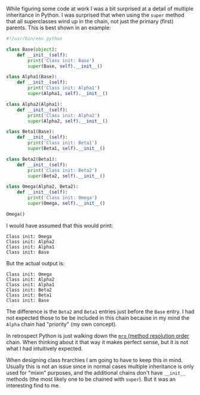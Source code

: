 While figuring some code at work I was a bit surprised at a detail of multiple inheritance in Python. I was surprised that when using the `super` method that all superclasses wind up in the chain, not just the primary (first) parents. This is best shown in an example:

```python
#!/usr/bin/env python

class Base(object):
    def __init__(self):
        print('Class init: Base')
        super(Base, self).__init__()

class Alpha1(Base):
    def __init__(self):
        print('Class init: Alpha1')
        super(Alpha1, self).__init__()

class Alpha2(Alpha1):
    def __init__(self):
        print('Class init: Alpha2')
        super(Alpha2, self).__init__()

class Beta1(Base):
    def __init__(self):
        print('Class init: Beta1')
        super(Beta1, self).__init__()

class Beta2(Beta1):
    def __init__(self):
        print('Class init: Beta2')
        super(Beta2, self).__init__()

class Omega(Alpha2, Beta2):
    def __init__(self):
        print('Class init: Omega')
        super(Omega, self).__init__()

Omega()
```

I would have assumed that this would print:
```
Class init: Omega
Class init: Alpha2
Class init: Alpha1
Class init: Base
```
But the actual output is:
```
Class init: Omega
Class init: Alpha2
Class init: Alpha1
Class init: Beta2
Class init: Beta1
Class init: Base
```

The difference is the `Beta2` and `Beta1` entries just before the `Base` entry. I had not expected those to be be included in this chain because in my mind the `Alpha` chain had "priority" (my own concept). 

In retrospect Python is just walking down the [`mro` (method resolution order](https://www.python.org/download/releases/2.3/mro/) chain. When thinking about it that way it makes perfect sense, but it is not what I had intuitively expected.

When designing class hrarchies I am going to have to keep this in mind. Usually this is not an issue since in normal cases multiple inheritance is only used for "mixin" purposes, and the additional chains don't have `__init__` methods (the most likely one to be chained with `super`). But it was an interesting find to me.